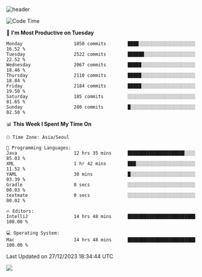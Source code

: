 ![header](https://capsule-render.vercel.app/api?type=Egg&color=timeAuto&height=300&section=header&text=PoPo&fontSize=90&animation=fadeIn)

  <!--START_SECTION:waka-->
![Code Time](http://img.shields.io/badge/Code%20Time-1%2C330%20hrs%201%20min-blue)

📅 **I'm Most Productive on Tuesday** 

```text
Monday                   1850 commits        ████░░░░░░░░░░░░░░░░░░░░░   16.52 % 
Tuesday                  2522 commits        ██████░░░░░░░░░░░░░░░░░░░   22.52 % 
Wednesday                2067 commits        █████░░░░░░░░░░░░░░░░░░░░   18.46 % 
Thursday                 2110 commits        █████░░░░░░░░░░░░░░░░░░░░   18.84 % 
Friday                   2184 commits        █████░░░░░░░░░░░░░░░░░░░░   19.50 % 
Saturday                 185 commits         ░░░░░░░░░░░░░░░░░░░░░░░░░   01.65 % 
Sunday                   280 commits         █░░░░░░░░░░░░░░░░░░░░░░░░   02.50 % 
```


📊 **This Week I Spent My Time On** 

```text
🕑︎ Time Zone: Asia/Seoul

💬 Programming Languages: 
Java                     12 hrs 35 mins      █████████████████████░░░░   85.03 % 
XML                      1 hr 42 mins        ███░░░░░░░░░░░░░░░░░░░░░░   11.52 % 
YAML                     30 mins             █░░░░░░░░░░░░░░░░░░░░░░░░   03.39 % 
Gradle                   0 secs              ░░░░░░░░░░░░░░░░░░░░░░░░░   00.03 % 
textmate                 0 secs              ░░░░░░░░░░░░░░░░░░░░░░░░░   00.02 % 

🔥 Editors: 
IntelliJ                 14 hrs 48 mins      █████████████████████████   100.00 % 

💻 Operating System: 
Mac                      14 hrs 48 mins      █████████████████████████   100.00 % 
```


 Last Updated on 27/12/2023 18:34:44 UTC
<!--END_SECTION:waka-->



<img src="https://capsule-render.vercel.app/api?type=Egg&color=timeAuto&height=300&section=footer&text=PoPo&fontSize=90&animation=fadeIn&reversal=true" />

